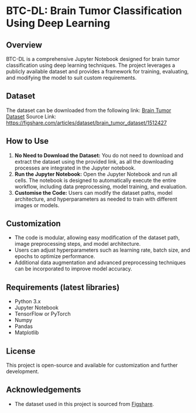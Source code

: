 # BTC-DL: Brain Tumor Classification Using Deep Learning

## Overview

BTC-DL is a comprehensive Jupyter Notebook designed for brain tumor classification using deep learning techniques. The project leverages a publicly available dataset and provides a framework for training, evaluating, and modifying the model to suit custom requirements.

## Dataset

The dataset can be downloaded from the following link: [Brain Tumor Dataset](https://figshare.com/ndownloader/articles/1512427/versions/8)
Source Link: https://figshare.com/articles/dataset/brain_tumor_dataset/1512427

## How to Use

1. **No Need to Download the Dataset:** You do not need to download and extract the dataset using the provided link, as all the downloading processes are integrated in the Jupyter notebook.
2. **Run the Jupyter Notebook:** Open the Jupyter Notebook and run all cells. The notebook is designed to automatically execute the entire workflow, including data preprocessing, model training, and evaluation.
3. **Customise the Code:** Users can modify the dataset paths, model architecture, and hyperparameters as needed to train with different images or models.

## Customization

* The code is modular, allowing easy modification of the dataset path, image preprocessing steps, and model architecture.
* Users can adjust hyperparameters such as learning rate, batch size, and epochs to optimize performance.
* Additional data augmentation and advanced preprocessing techniques can be incorporated to improve model accuracy.

## Requirements (latest libraries)

* Python 3.x
* Jupyter Notebook
* TensorFlow or PyTorch
* Numpy
* Pandas
* Matplotlib

## License

This project is open-source and available for customization and further development.

## Acknowledgements

* The dataset used in this project is sourced from [Figshare](https://figshare.com/articles/dataset/brain_tumor_dataset/1512427).
